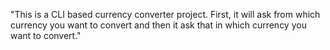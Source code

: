 "This is a CLI based currency converter project. First, it will ask from which currency you want to convert and then it ask that in which currency you want to convert."
